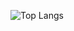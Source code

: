 ![Top Langs](https://github-readme-stats-brown-nu.vercel.app/api/top-langs/?username=Dara0002&langs_count=8)
